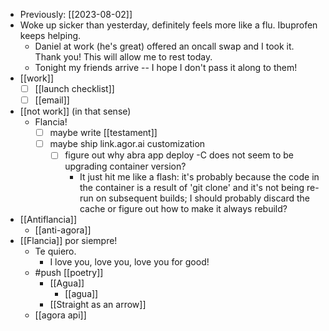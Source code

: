 - Previously: [[2023-08-02]]
- Woke up sicker than yesterday, definitely feels more like a flu. Ibuprofen keeps helping.
  - Daniel at work (he's great) offered an oncall swap and I took it. Thank you! This will allow me to rest today.
  - Tonight my friends arrive -- I hope I don't pass it along to them!
- [[work]]
  - [ ] [[launch checklist]]
  - [ ] [[email]]
- [[not work]] (in that sense)
  - Flancia!
    - [ ] maybe write [[testament]]
    - [ ] maybe ship link.agor.ai customization
      - [ ] figure out why abra app deploy -C does not seem to be upgrading container version?
        - It just hit me like a flash: it's probably because the code in the container is a result of 'git clone' and it's not being re-run on subsequent builds; I should probably discard the cache or figure out how to make it always rebuild?
- [[Antiflancia]]
  - [[anti-agora]]
- [[Flancia]] por siempre!
  - Te quiero.
    - I love you, love you, love you for good!
  - #push [[poetry]]
    - [[Agua]] 
      - [[agua]]
    - [[Straight as an arrow]]
  - [[agora api]]
